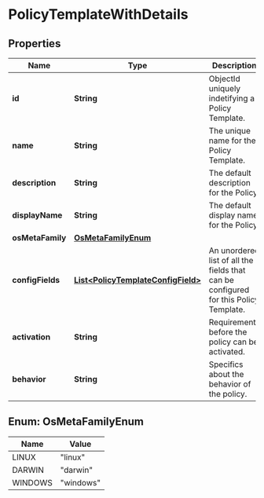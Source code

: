 
# PolicyTemplateWithDetails

## Properties
Name | Type | Description | Notes
------------ | ------------- | ------------- | -------------
**id** | **String** | ObjectId uniquely indetifying a Policy Template. |  [optional]
**name** | **String** | The unique name for the Policy Template. |  [optional]
**description** | **String** | The default description for the Policy. |  [optional]
**displayName** | **String** | The default display name for the Policy. |  [optional]
**osMetaFamily** | [**OsMetaFamilyEnum**](#OsMetaFamilyEnum) |  |  [optional]
**configFields** | [**List&lt;PolicyTemplateConfigField&gt;**](PolicyTemplateConfigField.md) | An unordered list of all the fields that can be configured for this Policy Template. |  [optional]
**activation** | **String** | Requirements before the policy can be activated. |  [optional]
**behavior** | **String** | Specifics about the behavior of the policy. |  [optional]


<a name="OsMetaFamilyEnum"></a>
## Enum: OsMetaFamilyEnum
Name | Value
---- | -----
LINUX | &quot;linux&quot;
DARWIN | &quot;darwin&quot;
WINDOWS | &quot;windows&quot;




